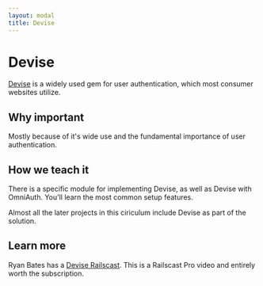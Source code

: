 ```yaml
---
layout: modal
title: Devise
---
```


Devise
===

[Devise](https://github.com/plataformatec/devise) is a widely used gem for user authentication, which most consumer websites utilize.

Why important
---

Mostly because of it's wide use and the fundamental importance of user authentication.

How we teach it
---

There is a specific module for implementing Devise, as well as Devise with OmniAuth. You'll learn the most common setup features.

Almost all the later projects in this ciriculum include Devise as part of the solution.

Learn more
---

Ryan Bates has a [Devise Railscast](http://railscasts.com/episodes/209-devise-revised). This is a Railscast Pro video and entirely worth the subscription.